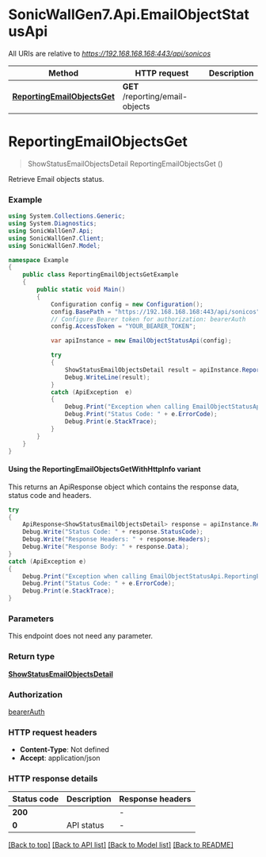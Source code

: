 # SonicWallGen7.Api.EmailObjectStatusApi

All URIs are relative to *https://192.168.168.168:443/api/sonicos*

| Method | HTTP request | Description |
|--------|--------------|-------------|
| [**ReportingEmailObjectsGet**](EmailObjectStatusApi.md#reportingemailobjectsget) | **GET** /reporting/email-objects |  |

<a id="reportingemailobjectsget"></a>
# **ReportingEmailObjectsGet**
> ShowStatusEmailObjectsDetail ReportingEmailObjectsGet ()



Retrieve Email objects status.

### Example
```csharp
using System.Collections.Generic;
using System.Diagnostics;
using SonicWallGen7.Api;
using SonicWallGen7.Client;
using SonicWallGen7.Model;

namespace Example
{
    public class ReportingEmailObjectsGetExample
    {
        public static void Main()
        {
            Configuration config = new Configuration();
            config.BasePath = "https://192.168.168.168:443/api/sonicos";
            // Configure Bearer token for authorization: bearerAuth
            config.AccessToken = "YOUR_BEARER_TOKEN";

            var apiInstance = new EmailObjectStatusApi(config);

            try
            {
                ShowStatusEmailObjectsDetail result = apiInstance.ReportingEmailObjectsGet();
                Debug.WriteLine(result);
            }
            catch (ApiException  e)
            {
                Debug.Print("Exception when calling EmailObjectStatusApi.ReportingEmailObjectsGet: " + e.Message);
                Debug.Print("Status Code: " + e.ErrorCode);
                Debug.Print(e.StackTrace);
            }
        }
    }
}
```

#### Using the ReportingEmailObjectsGetWithHttpInfo variant
This returns an ApiResponse object which contains the response data, status code and headers.

```csharp
try
{
    ApiResponse<ShowStatusEmailObjectsDetail> response = apiInstance.ReportingEmailObjectsGetWithHttpInfo();
    Debug.Write("Status Code: " + response.StatusCode);
    Debug.Write("Response Headers: " + response.Headers);
    Debug.Write("Response Body: " + response.Data);
}
catch (ApiException e)
{
    Debug.Print("Exception when calling EmailObjectStatusApi.ReportingEmailObjectsGetWithHttpInfo: " + e.Message);
    Debug.Print("Status Code: " + e.ErrorCode);
    Debug.Print(e.StackTrace);
}
```

### Parameters
This endpoint does not need any parameter.
### Return type

[**ShowStatusEmailObjectsDetail**](ShowStatusEmailObjectsDetail.md)

### Authorization

[bearerAuth](../README.md#bearerAuth)

### HTTP request headers

 - **Content-Type**: Not defined
 - **Accept**: application/json


### HTTP response details
| Status code | Description | Response headers |
|-------------|-------------|------------------|
| **200** |  |  -  |
| **0** | API status |  -  |

[[Back to top]](#) [[Back to API list]](../README.md#documentation-for-api-endpoints) [[Back to Model list]](../README.md#documentation-for-models) [[Back to README]](../README.md)

